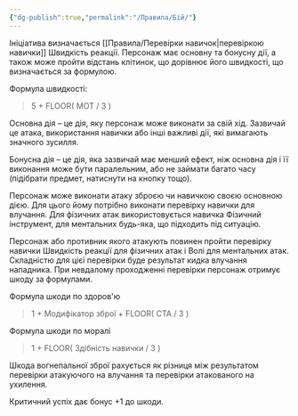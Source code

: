 ```yaml
---
{"dg-publish":true,"permalink":"/Правила/Бій/"}
---
```


Ініціатива визначається [[Правила/Перевірки навичок\|перевіркою навички]] Швидкість реакції.
Персонаж має основну та бонусну дії, а також може пройти відстань клітинок, що дорівнює його швидкості, що визначається за формулою.

Формула швидкості:
> 5 + FLOOR( МОТ / 3 )

Основна дія – це дія, яку персонаж може виконати за свій хід. Зазвичай це атака, використання навички або інші важливі дії, які вимагають значного зусилля.

Бонусна дія – це дія, яка зазвичай має менший ефект, ніж основна дія і її виконання може бути паралельним, або не займати багато часу (підібрати предмет, натиснути на кнопку тощо).

Персонаж може виконати атаку зброєю чи навичкою своєю основною дією. Для цього йому потрібно виконати перевірку навички для влучання. Для фізичних атак використовується навичка Фізичний інструмент, для ментальних будь-яка, що підходить під ситуацію.

Персонаж або противник якого атакують повинен пройти перевірку навички Швидкість реакції для фізичних атак і Волі для ментальних атак. Складністю для цієї перевірки буде результат кидка влучання нападника.
При невдалому проходженні перевірки персонаж отримує шкоду за формулами.

Формула шкоди по здоров'ю
> 1 + Модифікатор зброї + FLOOR( СТА / 3 )

Формула шкоди по моралі
> 1 + FLOOR( Здібність навички / 3 )

Шкода вогнепальної зброї рахується як різниця між результатом перевірки атакуючого на влучання та перевірки атакованого на ухилення.

Критичний успіх дає бонус +1 до шкоди.